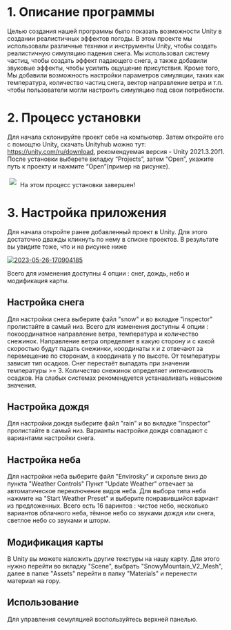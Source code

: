 # 1. Описание программы 
Целью создания нашей программы было показать возможности Unity в создании реалистичных эффектов погоды.
В этом проекте мы использовали различные техники и инструменты Unity, чтобы создать реалистичную симуляцию падения снега.
Мы использовал систему частиц, чтобы создать эффект падающего снега, а также добавили звуковые эффекты, чтобы усилить ощущение присутствия.
Кроме того, Мы добавили возможность настройки параметров симуляции, таких как температура, количество частиц снега, вектор направление ветра и т.п. чтобы пользователи могли настроить симуляцию под свои потребности.
# 2. Процесс установки
Для начала склонируйте проект себе на компьютер. Затем откройте его с помощтю Unity, скачать Unityhub можно тут: https://unity.com/ru/download, рекомендуемая версия - Unity 2021.3.20f1.
После установки выберете вкладку “Projects”, затем “Open”, укажите путь к проекту и нажмите “Open”(пример на рисунке).



<img src="https://i.ibb.co/NKL19hy/2023-05-25-183611593.png" witdh="250" style="margin: 5px" >
На этом процесс установки завершен!

# 3. Настройка приложения
Для начала откройте ранее добавленный проект в Unity. Для этого достаточно дважды кликнуть по нему в списке проектов.
В результате вы увидите тоже, что и на рисунке ниже 

<a href="https://ibb.co/Tb2cbVw"><img src="https://i.ibb.co/yYP0YwN/2023-05-26-170904185.png" alt="2023-05-26-170904185" border="0"></a>

Всего для изменения доступны 4 опции : снег, дождь, небо и модификация карты. 

## Настройка снега 
Для настройки снега выберите файл "snow" и во вкладке "inspector" пролистайте в самый низ. 
Всего для изменения доступны 4 опции : покоординатное направление ветра, температура и количество снежинок.
Направление ветра определяет в какую сторону и с какой скоростью будут падать снежинки, координаты x и z отвечают за перемещение по сторонам, а координата y по высоте.
От температуры зависит тип осадков. Снег перестаёт выпадать при значении температуры >= 3.
Количество снежинок определяет интенсивность осадков. На слабых системах рекомендуется устанавливать невысокие значения.

## Настройка дождя
Для настройки дождя выберите файл "rain"  и во вкладке "inspector" пролистайте в самый низ.
Варианты настройки дождя совпадают с вариантами настройки снега.

## Настройка неба 
Для настройки неба выберите файл "Envirosky" и скрольте вниз до пункта "Weather Controls"
Пункт "Update Weather" отвечает за автоматическое переключение видов неба.
Для выбора типа неба нажмите на "Start Weather Preset" и выберите понравившийся вариант из предложенных.
Всего есть 16 варинтов : чистое небо, несколько вариантов облачного неба, тёмное небо со звуками дождя или снега, светлое небо со звуками и шторм.

## Модификация карты 
В Unity вы можете наложить другие текстуры на нашу карту. 
Для этого нужно перейти во вкладку "Scene", выбрать "SnowyMountain_V2_Mesh", далее в папке "Assets" перейти в папку "Materials" и перенести материал на гору. 

## Использование 
Для управления семуляцией воспользуйтесь верхней панелью.

